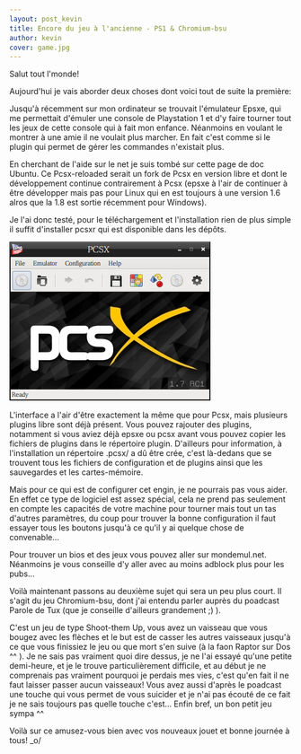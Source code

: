 ```yaml
---
layout: post_kevin
title: Encore du jeu à l'ancienne - PS1 & Chromium-bsu
author: kevin
cover: game.jpg
---
```


Salut tout l'monde!

Aujourd'hui je vais aborder deux choses dont voici tout de suite la première:

Jusqu'à récemment sur mon ordinateur se trouvait l'émulateur Epsxe, qui me permettait d'émuler une console de Playstation 1 et d'y faire tourner tout les jeux de cette console qui à fait mon enfance. Néanmoins en voulant le montrer à une amie il ne voulait plus marcher. En fait c'est comme si le plugin qui permet de gérer les commandes n'existait plus.
<!--break-->
En cherchant de l'aide sur le net je suis tombé sur cette page de doc Ubuntu. Ce Pcsx-reloaded serait un fork de Pcsx en version libre et dont le développement continue contrairement à Pcsx (epsxe à l'air de continuer à être développer mais pas pour Linux qui en est toujours à une version 1.6 alros que la 1.8 est sortie récemment pour Windows).

Je l'ai donc testé, pour le téléchargement et l'installation rien de plus simple il suffit d'installer pcsxr qui est disponible dans les dépôts.

![pcsxr](/images/pcsxr.png) 

L'interface a l'air d'être exactement la même que pour Pcsx, mais plusieurs plugins libre sont déjà présent. Vous pouvez rajouter des plugins, notamment si vous aviez déjà epsxe ou pcsx avant vous pouvez copier les fichiers de plugins dans le répertoire plugin. D'ailleurs pour information, à l'installation un répertoire  .pcsx/ a dû être crée, c'est là-dedans que se trouvent tous les fichiers de configuration et de plugins ainsi que les sauvegardes et les cartes-mémoire. 

Mais pour ce qui est de configurer cet engin, je ne pourrais pas vous aider. En effet ce type de logiciel est assez spécial, cela ne prend pas seulement en compte les capacités de votre machine pour tourner mais tout un tas d'autres paramètres, du coup pour trouver la bonne configuration il faut essayer tous les boutons jusqu'à ce qu'il y ai quelque chose de convenable...

Pour trouver un bios et des jeux vous pouvez aller sur mondemul.net. Néanmoins je vous conseille d'y aller avec au moins adblock plus pour les pubs...

Voilà maintenant passons au deuxième sujet qui sera un peu plus court. Il s'agit du jeu Chromium-bsu, dont j'ai entendu parler auprès du poadcast Parole de Tux (que je conseille d'ailleurs grandement ;) ).

C'est un jeu de type Shoot-them Up, vous avez un vaisseau que vous bougez avec les flèches et le but est de casser les autres vaisseaux jusqu'à ce que vous finissiez le jeu ou que mort s'en suive (à la faon Raptor sur Dos ^^ ). Je ne sais pas vraiment quoi dire dessus, je ne l'ai essayé qu'une petite demi-heure, et je le trouve particulièrement difficile, et au début je ne comprenais pas vraiment pourquoi je perdais mes vies, c'est qu'en fait il ne faut laisser passer aucun vaisseaux! Vous avez aussi d'après le poadcast une touche qui vous permet de vous suicider et je n'ai pas écouté de ce fait je ne sais toujours pas quelle touche c'est... Enfin bref, un bon petit jeu sympa ^^

Voilà sur ce amusez-vous bien avec vos nouveaux jouet et bonne journée à tous! _o/